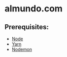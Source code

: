 # almundo.com

## Prerequisites:
- [Node](https://nodejs.org/en/)
- [Yarn](https://yarnpkg.com/en/)
- [Nodemon](https://nodemon.io/)